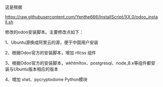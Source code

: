 这是根据 

https://raw.githubusercontent.com/Yenthe666/InstallScript/XX.0/odoo_install.sh

修改的odoo安装脚本。主要修改点如下：

1、Ubuntu源换成阿里云的源，便于中国用户安装

2、根据Odoo官方的安装脚本，增加 rtlcss 组件

3、根据Odoo官方的安装脚本，wkhtmltox、postgresql、node_8.x等组件都安装与Ubuntu版本相应的版本

4、增加 xlwt、pycryptodome Python模块

